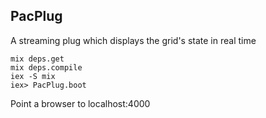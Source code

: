 ## PacPlug

A streaming plug
which displays the grid's state in
real time

	mix deps.get
	mix deps.compile
	iex -S mix
	iex> PacPlug.boot

Point a browser to localhost:4000
